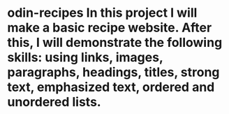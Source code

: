 # odin-recipes In this project I will make a basic recipe website. After this, I will demonstrate the following skills: using links, images, paragraphs, headings, titles, strong text, emphasized text, ordered and unordered lists.
